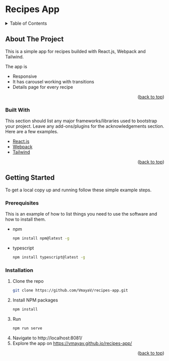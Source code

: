 # Recipes App

<!-- TABLE OF CONTENTS -->
<details>
  <summary>Table of Contents</summary>
  <ol>
    <li>
      <a href="#about-the-project">About The Project</a>
      <ul>
        <li><a href="#built-with">Built With</a></li>
      </ul>
    </li>
    <li>
      <a href="#getting-started">Getting Started</a>
      <ul>
        <li><a href="#prerequisites">Prerequisites</a></li>
        <li><a href="#installation">Installation</a></li>
      </ul>
    </li>
  </ol>
</details>



<!-- ABOUT THE PROJECT -->
## About The Project

This is a simple app for recipes builded with React.js, Webpack and Tailwind. 

The app is
* Responsive
* It has carousel working with transitions
* Details page for every recipe

<p align="right">(<a href="#top">back to top</a>)</p>



### Built With

This section should list any major frameworks/libraries used to bootstrap your project. Leave any add-ons/plugins for the acknowledgements section. Here are a few examples.

* [React.js](https://reactjs.org/)
* [Webpack](https://webpack.js.org/)
* [Tailwind](https://tailwindcss.com//)

<p align="right">(<a href="#top">back to top</a>)</p>



<!-- GETTING STARTED -->
## Getting Started

To get a local copy up and running follow these simple example steps.

### Prerequisites

This is an example of how to list things you need to use the software and how to install them.
* npm
  ```sh
  npm install npm@latest -g
  ```
* typescript
  ```sh
  npm install typescript@latest -g
  ```
### Installation


1. Clone the repo
   ```sh
   git clone https://github.com/VmayaV/recipes-app.git
   ```
2. Install NPM packages
   ```sh
   npm install
   ```
3. Run
   ```js
   npm run serve
   ```
4. Navigate to http://localhost:8081/
5. Explore the app on https://vmayav.github.io/recipes-app/

<p align="right">(<a href="#top">back to top</a>)</p>
